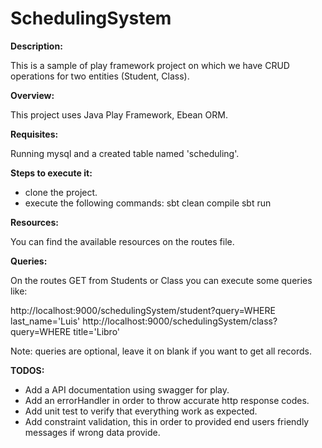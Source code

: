 # SchedulingSystem

**Description:**

This is a sample of play framework project on which we have CRUD operations for two entities (Student, Class).

**Overview:**

This project uses Java Play Framework, Ebean ORM.

**Requisites:**

Running mysql and a created table named 'scheduling'.

**Steps to execute it:**

- clone the project.
- execute the following commands:
    sbt clean compile
    sbt run

**Resources:**

You can find the available resources on the routes file.

**Queries:**

On the routes GET from Students or Class you can execute some queries like:

http://localhost:9000/schedulingSystem/student?query=WHERE last_name='Luis'
http://localhost:9000/schedulingSystem/class?query=WHERE title='Libro'

Note: queries are optional, leave it on blank if you want to get all records.

**TODOS:**

- Add a API documentation using swagger for play.
- Add an errorHandler in order to throw accurate http response codes.
- Add unit test to verify that everything work as expected.
- Add constraint validation, this in order to provided end users friendly messages if wrong data provide.



